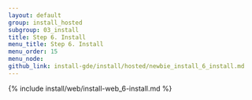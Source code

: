```yaml
---
layout: default
group: install_hosted
subgroup: 03_install
title: Step 6. Install
menu_title: Step 6. Install
menu_order: 15
menu_node: 
github_link: install-gde/install/hosted/newbie_install_6_install.md
---
```


{% include install/web/install-web_6-install.md %}

